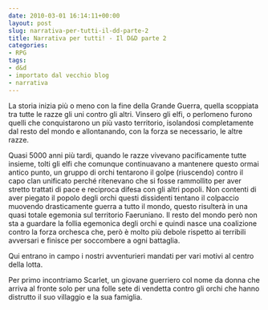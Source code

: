 ```yaml
---
date: 2010-03-01 16:14:11+00:00
layout: post
slug: narrativa-per-tutti-il-dd-parte-2
title: Narrativa per tutti! - Il D&D parte 2
categories:
- RPG
tags:
- d&d
- importato dal vecchio blog
- narrativa
---
```


La storia inizia più o meno con la fine della Grande Guerra, quella scoppiata tra tutte le razze gli uni contro gli altri. Vinsero gli elfi, o perlomeno furono quelli che conquistarono un più vasto territorio, isolandosi completamente dal resto del mondo e allontanando, con la forza se necessario, le altre razze.
<!--more-->

Quasi 5000 anni più tardi, quando le razze vivevano pacificamente tutte insieme, tolti gli elfi che comunque continuavano a mantenere questo ormai antico punto, un gruppo di orchi tentarono il golpe (riuscendo) contro il capo clan unificato perché ritenevano che si fosse rammollito per aver stretto trattati di pace e reciproca difesa con gli altri popoli. Non contenti di aver piegato il popolo degli orchi questi dissidenti tentano il colpaccio muovendo drasticamente guerra a tutto il mondo, questo risulterà in una quasi totale egemonia sul territorio Faeruniano. Il resto del mondo però non sta a guardare la follia egemonica degli orchi e quindi nasce una coalizione contro la forza orchesca che, però è molto più debole rispetto ai terribili avversari e finisce per soccombere a ogni battaglia.

Qui entrano in campo i nostri avventurieri mandati per vari motivi al centro della lotta.

Per primo incontriamo Scarlet, un giovane guerriero col nome da donna che arriva al fronte solo per una folle sete di vendetta contro gli orchi che hanno distrutto il suo villaggio e la sua famiglia.
